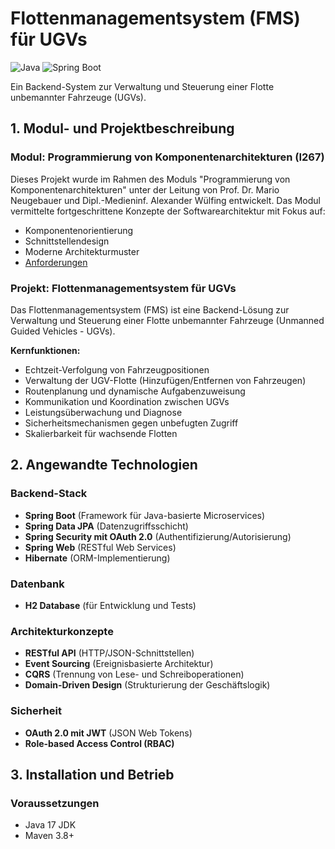 # Flottenmanagementsystem (FMS) für UGVs

![Java](https://img.shields.io/badge/Java-17-blue)
![Spring Boot](https://img.shields.io/badge/Spring_Boot-3.1-green)

Ein Backend-System zur Verwaltung und Steuerung einer Flotte unbemannter Fahrzeuge (UGVs).

## 1. Modul- und Projektbeschreibung

### Modul: Programmierung von Komponentenarchitekturen (I267)
Dieses Projekt wurde im Rahmen des Moduls "Programmierung von Komponentenarchitekturen" unter der Leitung von Prof. Dr. Mario Neugebauer und Dipl.-Medieninf. Alexander Wülfing entwickelt. Das Modul vermittelte fortgeschrittene Konzepte der Softwarearchitektur mit Fokus auf:

- Komponentenorientierung
- Schnittstellendesign
- Moderne Architekturmuster
- [Anforderungen](src/main/java/01-Anforderungen.pdf)

### Projekt: Flottenmanagementsystem für UGVs
Das Flottenmanagementsystem (FMS) ist eine Backend-Lösung zur Verwaltung und Steuerung einer Flotte unbemannter Fahrzeuge (Unmanned Guided Vehicles - UGVs). 

**Kernfunktionen:**
- Echtzeit-Verfolgung von Fahrzeugpositionen
- Verwaltung der UGV-Flotte (Hinzufügen/Entfernen von Fahrzeugen)
- Routenplanung und dynamische Aufgabenzuweisung
- Kommunikation und Koordination zwischen UGVs
- Leistungsüberwachung und Diagnose
- Sicherheitsmechanismen gegen unbefugten Zugriff
- Skalierbarkeit für wachsende Flotten

## 2. Angewandte Technologien

### Backend-Stack
- **Spring Boot** (Framework für Java-basierte Microservices)
- **Spring Data JPA** (Datenzugriffsschicht)
- **Spring Security mit OAuth 2.0** (Authentifizierung/Autorisierung)
- **Spring Web** (RESTful Web Services)
- **Hibernate** (ORM-Implementierung)

### Datenbank
- **H2 Database** (für Entwicklung und Tests)

### Architekturkonzepte
- **RESTful API** (HTTP/JSON-Schnittstellen)
- **Event Sourcing** (Ereignisbasierte Architektur)
- **CQRS** (Trennung von Lese- und Schreiboperationen)
- **Domain-Driven Design** (Strukturierung der Geschäftslogik)

### Sicherheit
- **OAuth 2.0 mit JWT** (JSON Web Tokens)
- **Role-based Access Control (RBAC)**

## 3. Installation und Betrieb

### Voraussetzungen
- Java 17 JDK
- Maven 3.8+

